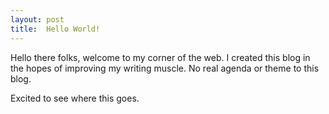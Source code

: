 ```yaml
---
layout: post
title:  Hello World!
---
```


Hello there folks, welcome to my corner of the web. I created this blog in the hopes of improving my writing muscle. No real agenda or theme to this blog. 

Excited to see where this goes.